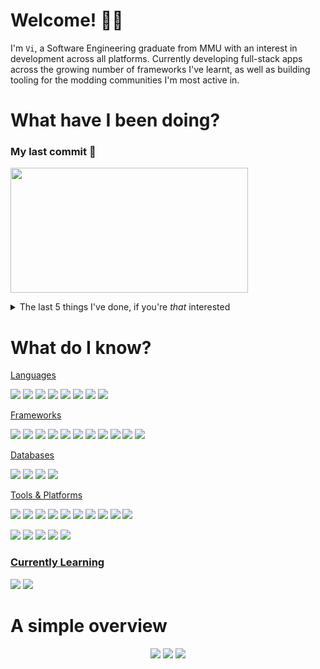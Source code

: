# Welcome! 👋🏽
I'm `Vi`, a Software Engineering graduate from MMU with an interest in development across all platforms. Currently developing full-stack apps across the growing number of frameworks I've learnt, as well as building tooling for the modding communities I'm most active in.

# What have I been doing?

### My last commit 📝
<!-- LATESTCOMMIT:START -->

[<img width="380px" height="200px" src="https://opengraph.githubassets.com/3db1b9f248a811a4f7c31307bb1c1b94d27b3dc25d910791f7720ddbc4455acc/FiNALE-PLUS/SenDT/commit/5ff5a009cec33da9f50fb93b6b2675eaeb18bb34" />][commitUrl]

[commitUrl]: https://github.com/FiNALE-PLUS/SenDT/commit/5ff5a009cec33da9f50fb93b6b2675eaeb18bb34
<!-- LATESTCOMMIT:END -->

<details>
<summary>The last 5️ things I've done, if you're <i>that</i> interested</summary>
  
<!--START_SECTION:activity-->
1. Assigned issue [#7](https://github.com/FiNALE-PLUS/SenDT/issues/7) in [FiNALE-PLUS/SenDT](https://github.com/FiNALE-PLUS/SenDT)
2. Labeled issue [#7](https://github.com/FiNALE-PLUS/SenDT/issues/7) in [FiNALE-PLUS/SenDT](https://github.com/FiNALE-PLUS/SenDT)
3. ❗ Opened issue [#7](https://github.com/FiNALE-PLUS/SenDT/issues/7) in [FiNALE-PLUS/SenDT](https://github.com/FiNALE-PLUS/SenDT)
4. Assigned issue [#6](https://github.com/FiNALE-PLUS/SenDT/issues/6) in [FiNALE-PLUS/SenDT](https://github.com/FiNALE-PLUS/SenDT)
5. Labeled issue [#6](https://github.com/FiNALE-PLUS/SenDT/issues/6) in [FiNALE-PLUS/SenDT](https://github.com/FiNALE-PLUS/SenDT)
<!--END_SECTION:activity-->
</details>

# What do I know?
<!-- Languages -->
<ins>Languages</ins>
<p>
  <img src='https://img.shields.io/badge/Python-3776AB?logo=python&logoColor=fff'/>
  <img src='https://img.shields.io/badge/Go-%2300ADD8.svg?&logo=go&logoColor=white'/>
  <img src='https://img.shields.io/badge/Java-%23ED8B00.svg?logo=openjdk&logoColor=white'/>
  <img src='https://img.shields.io/badge/HTML-%23E34F26.svg?logo=html5&logoColor=white'/>
  <img src='https://img.shields.io/badge/CSS-639?logo=css&logoColor=fff'/>
  <img src='https://img.shields.io/badge/Sass-C69?logo=sass&logoColor=fff'/>
  <img src='https://img.shields.io/badge/TypeScript-3178C6?logo=typescript&logoColor=fff'/>
  <img src='https://img.shields.io/badge/JavaScript-F7DF1E?logo=javascript&logoColor=000'/>
</p>

<!-- Frameworks -->
<ins>Frameworks</ins>
<p>
  <img src='https://img.shields.io/badge/React-%2320232a.svg?logo=react&logoColor=%2361DAFB'/>
  <img src='https://img.shields.io/badge/React_Native-%2320232a.svg?logo=react&logoColor=%2361DAFB'/>
  <img src='https://custom-icon-badges.demolab.com/badge/React_Native_reanimated-%239970de?logo=react-native-reanimated&logoColor=white'/>
  <img src='https://img.shields.io/badge/React%20Hook%20Form-EC5990?logo=reacthookform&logoColor=fff'/>
  <img src='https://img.shields.io/badge/Vue.js-4FC08D?logo=vuedotjs&logoColor=fff'/>
  <img src='https://img.shields.io/badge/Node.js-6DA55F?logo=node.js&logoColor=white'/>
  <img src='https://img.shields.io/badge/Pydantic-E92063?logo=Pydantic&logoColor=white'/>
  <img src='https://custom-icon-badges.demolab.com/badge/Iris-%2300ADD8?logo=iris-hero&logoColor=white'/>
  <img src='https://img.shields.io/badge/Expo-000020?logo=expo&logoColor=fff'/>
  <img src='https://img.shields.io/badge/FastAPI-009485.svg?logo=fastapi&logoColor=white'/>
  <img src='https://img.shields.io/badge/PySide-%2341cd52.svg?logo=qt&logoColor=white'/>
</p>

<ins>Databases</ins>
<p>
  <img src='https://img.shields.io/badge/Postgres-%23316192.svg?logo=postgresql&logoColor=white'/>
  <img src='https://img.shields.io/badge/MySQL-4479A1?logo=mysql&logoColor=fff'/>
  <img src='https://img.shields.io/badge/MariaDB-003545?logo=mariadb&logoColor=white'/>
  <img src='https://img.shields.io/badge/SQLite-%2307405e.svg?logo=sqlite&logoColor=white'/>
</p>

<!-- Tools -->
<ins>Tools & Platforms</ins>
<p>
  <img src='https://custom-icon-badges.demolab.com/badge/Visual%20Studio%20Code-0078d7.svg?logo=vsc&logoColor=white'/>
  <img src='https://img.shields.io/badge/Eclipse-FE7A16.svg?logo=Eclipse&logoColor=white'/>
  <img src='https://img.shields.io/badge/Postman-E0531F.svg?logo=postman&logoColor=white'/>
  <img src='https://custom-icon-badges.demolab.com/badge/Figma-a259ff.svg?logo=figma&logoColor=white'/>
  <img src='https://img.shields.io/badge/Notepad++-90E59A.svg?&logo=notepad%2b%2b&logoColor=black'/>
  <img src='https://custom-icon-badges.demolab.com/badge/HxD-303030.svg?logo=hxd&logoColor=white'/>
<!-- </p>
<p> -->
  <img src='https://img.shields.io/badge/PyCharm-000?logo=pycharm&logoColor=fff'/>
  <img src='https://img.shields.io/badge/GoLand-000?logo=goland&logoColor=fff'/>
  <img src='https://img.shields.io/badge/IntelliJIDEA-000000.svg?logo=intellij-idea&logoColor=white'/>
  <img src='https://img.shields.io/badge/Rider-000?logo=rider&logoColor=fff'/>
</p>
<p>
  <img src='https://img.shields.io/badge/Cloudflare-F38020?logo=Cloudflare&logoColor=white'/>
  <img src='https://custom-icon-badges.demolab.com/badge/AWS%20Lambda-%23FF9900.svg?logo=aws-lambda&logoColor=white'/>
  <img src='https://custom-icon-badges.demolab.com/badge/AWS-%23FF9900.svg?logo=aws&logoColor=white'/>
  <img src='https://custom-icon-badges.demolab.com/badge/Microsoft%20Azure-0089D6?logo=msazure&logoColor=white'/>
  <img src='https://img.shields.io/badge/Vercel-%23000000.svg?logo=vercel&logoColor=white'/>
</p>

### <ins>Currently Learning</ins>
<p>
  <img src='https://custom-icon-badges.demolab.com/badge/C%23-%23239120.svg?logo=cshrp&logoColor=white'/>
  <img src='https://img.shields.io/badge/Blazor-512BD4?logo=blazor&logoColor=fff'/>
</p>

# A simple overview

<p align='center'>
  <img src='http://github-profile-summary-cards.vercel.app/api/cards/profile-details?username=too-zestyy&theme=tokyonight'/>
  <img src='http://github-profile-summary-cards.vercel.app/api/cards/repos-per-language?username=too-zestyy&theme=tokyonight'/>
  <img src='http://github-profile-summary-cards.vercel.app/api/cards/most-commit-language?username=too-zestyy&theme=tokyonight'/>
  <!-- <img src='http://github-profile-summary-cards.vercel.app/api/cards/stats?username=too-zestyy&theme=tokyonight'/> -->
</p>
